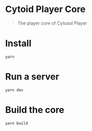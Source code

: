 # Cytoid Player Core
 
> The player core of Cytusol Player

# Install

```
yarn
```

# Run a server

```
yarn dev
```

# Build the core

```
yarn build
```
